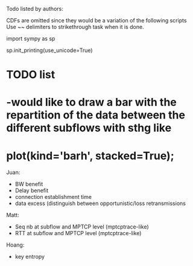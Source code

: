Todo listed by authors:

CDFs are omitted since they would be a variation of the following scripts
Use ~~ delimiters to strikethrough task when it is done.

import sympy as sp

sp.init_printing(use_unicode=True)

# TODO list
# -would like to draw a bar with the repartition of the data between the different subflows with sthg like
#  plot(kind='barh', stacked=True);

Juan:
- BW benefit
- Delay benefit
- connection establishment time
- data excess (distinguish between opportunistic/loss retransmissions 

Matt:
- Seq nb at subflow and MPTCP level (mptcptrace-like)
- RTT at subflow and MPTCP level (mptcptrace-like)

Hoang:
- key entropy




